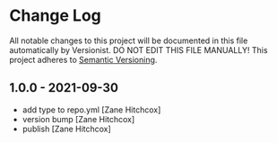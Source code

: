 # Change Log

All notable changes to this project will be documented in this file
automatically by Versionist. DO NOT EDIT THIS FILE MANUALLY!
This project adheres to [Semantic Versioning](http://semver.org/).

## 1.0.0 - 2021-09-30

* add type to repo.yml [Zane Hitchcox]
* version bump [Zane Hitchcox]
* publish [Zane Hitchcox]
